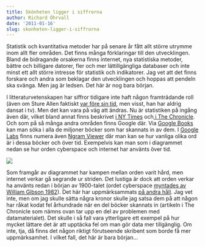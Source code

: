 ```yaml
---
title: Skönheten ligger i siffrorna
author: Richard Öhrvall
date: '2011-01-16'
slug: skonheten-ligger-i-siffrorna
---
```


Statistik och kvantitativa metoder har på senare år fått allt större utrymme inom allt fler områden. Det finns många förklaringar till den utvecklingen. Bland de bidragande orsakerna finns internet, nya statistiska metoder, bättre och billigare datorer, fler och mer lättillgängliga databaser och inte minst ett allt större intresse för statistik och indikatorer. Jag vet att det finns forskare och andra som beklagar den utvecklingen och hoppas att pendeln ska svänga. Men jag är ledsen. Det här är nog bara början.

I litteraturvetenskapen har siffror tidigare inte haft någon framträdande roll (även om Sture Allen faktiskt [var före sin tid](http://www.svenskaakademien.se/web/Sture_Allen.aspx), men visst, han har aldrig dansat i tv). Men det kan vara på väg att ändras. Nu är statistiken på ingång även där, vilket bland annat finns beskrivet [i NY Times](http://www.nytimes.com/2010/12/04/books/04victorian.html?_r=1&pagewanted=all) och[ i The Chronicle](http://chronicle.com/article/The-Humanities-Go-Google/65713/). Och som på så många andra områden finns Google där. Via [Google Books](http://books.google.se/) kan man söka i alla de miljoner böcker som har skannats in av dem. I [Google Labs](http://www.googlelabs.com/) finns numera även [Ngram Viewer](http://ngrams.googlelabs.com/) där man kan se hur vanliga olika ord är i dessa böcker och över tid. Exempelvis kan man som i diagrammet nedan se hur orden cyberspace och internet har använts över tid.

![](http://ngrams.googlelabs.com/chart?content=cyberspace%2Cinternet&corpus=0&smoothing=1&year_start=1900&year_end=2000)

Som framgår av diagrammet har kampen mellan orden varit hård, men internet verkar gå segrande ur striden. Det lustiga är dock att orden verkar ha använts redan i början av 1900-talet (ordet cyberspace [myntades av William Gibson 1982](http://en.wikipedia.org/wiki/Cyberspace)). Det här har uppmärksammats [på andra håll](http://www.businessinsider.com/apparently-the-internet-was-big-in-1900-2010-12). Jag vet inte, men om jag skulle sätta några kronor skulle jag satsa dem på att någon har råkat kodat fel århundrade när en del böcker skannats in (artikeln i The Chronicle som nämns ovan tar upp en del av problemen med datamaterialet). Det skulle i så fall vara ytterligare ett exempel på hur mycket lättare det är att upptäcka fel om man gör data mer tillgänglig. Om inte, tja, då finns det någon riktigt förutseende skribent som borde få mer uppmärksamhet. I vilket fall, det här är bara början...
